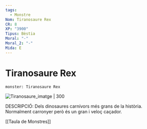 ```yaml
---
tags:
  - Monstre
Nom: Tiranosaure Rex
CR: 8
XP: "3900"
Tipus: Bèstia
Moral: "-"
Moral_2: "-"
Mida: E
---
```

# Tiranosaure Rex

```statblock
monster: Tiranosaure Rex
```

![Tiranosaure_imatge | 300](https://i.pinimg.com/originals/e3/78/51/e378514e09c410892706c1d83337770b.png)

DESCRIPCIÓ: 
Dels dinosaures carnívors més grans de la història. Normalment carronyer però és un gran i veloç caçador.

[[Taula de Monstres]]
